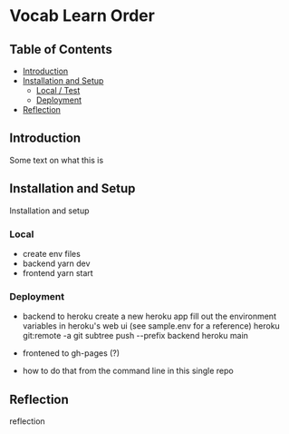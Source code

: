 # Vocab Learn Order

## Table of Contents
  - [Introduction](#intruduction)
  - [Installation and Setup](#installation-and-setup)
    - [Local / Test](#local)
    - [Deployment](#deployment)
  - [Reflection](#reflection)

## Introduction

Some text on what this is

## Installation and Setup

Installation and setup

### Local

* create env files
* backend yarn dev
* frontend yarn start

### Deployment

* backend to heroku
create a new heroku app
fill out the environment variables in heroku's web ui (see sample.env for a reference)
heroku git:remote -a <name of heroku app>
git subtree push --prefix backend heroku main
* frontened to gh-pages (?)

* how to do that from the command line in this single repo 

## Reflection

reflection
